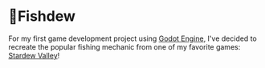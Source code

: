 # 🎣Fishdew
For my first game development project using [Godot Engine](https://godotengine.org/), I've decided to recreate the popular fishing mechanic from one of my favorite games: [Stardew Valley](https://www.stardewvalley.net/)!
